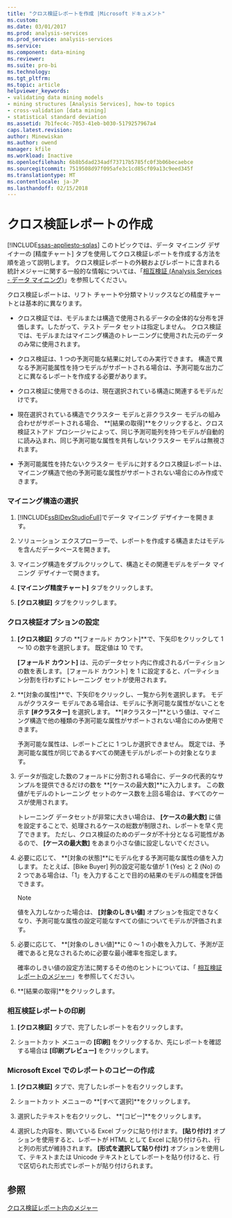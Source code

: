 ```yaml
---
title: "クロス検証レポートを作成 |Microsoft ドキュメント"
ms.custom: 
ms.date: 03/01/2017
ms.prod: analysis-services
ms.prod_service: analysis-services
ms.service: 
ms.component: data-mining
ms.reviewer: 
ms.suite: pro-bi
ms.technology: 
ms.tgt_pltfrm: 
ms.topic: article
helpviewer_keywords:
- validating data mining models
- mining structures [Analysis Services], how-to topics
- cross-validation [data mining]
- statistical standard deviation
ms.assetid: 7b1fec4c-7053-41eb-b030-5179257967a4
caps.latest.revision: 
author: Minewiskan
ms.author: owend
manager: kfile
ms.workload: Inactive
ms.openlocfilehash: 6b8b5dad234adf73717b5785fc0f3b06becaebce
ms.sourcegitcommit: 7519508d97f095afe3c1cd85cf09a13c9eed345f
ms.translationtype: MT
ms.contentlocale: ja-JP
ms.lasthandoff: 02/15/2018
---
```

# <a name="create-a-cross-validation-report"></a>クロス検証レポートの作成
[!INCLUDE[ssas-appliesto-sqlas](../../includes/ssas-appliesto-sqlas.md)]
このトピックでは、データ マイニング デザイナーの [精度チャート] タブを使用してクロス検証レポートを作成する方法を順を追って説明します。 クロス検証レポートの外観およびレポートに含まれる統計メジャーに関する一般的な情報については、「[相互検証 (Analysis Services - データ マイニング)](../../analysis-services/data-mining/cross-validation-analysis-services-data-mining.md)」を参照してください。  
  
 クロス検証レポートは、リフト チャートや分類マトリックスなどの精度チャートとは基本的に異なります。  
  
-   クロス検証では、モデルまたは構造で使用されるデータの全体的な分布を評価します。したがって、テスト データ セットは指定しません。 クロス検証では、モデルまたはマイニング構造のトレーニングに使用された元のデータのみ常に使用されます。  
  
-   クロス検証は、1 つの予測可能な結果に対してのみ実行できます。 構造で異なる予測可能属性を持つモデルがサポートされる場合は、予測可能な出力ごとに異なるレポートを作成する必要があります。  
  
-   クロス検証に使用できるのは、現在選択されている構造に関連するモデルだけです。  
  
-   現在選択されている構造でクラスター モデルと非クラスター モデルの組み合わせがサポートされる場合、 **[結果の取得]**をクリックすると、クロス検証ストアド プロシージャによって、同じ予測可能列を持つモデルが自動的に読み込まれ、同じ予測可能な属性を共有しないクラスター モデルは無視されます。  
  
-   予測可能属性を持たないクラスター モデルに対するクロス検証レポートは、マイニング構造で他の予測可能な属性がサポートされない場合にのみ作成できます。  
  
### <a name="select-a-mining-structure"></a>マイニング構造の選択  
  
1.  [!INCLUDE[ssBIDevStudioFull](../../includes/ssbidevstudiofull-md.md)]でデータ マイニング デザイナーを開きます。  
  
2.  ソリューション エクスプローラーで、レポートを作成する構造またはモデルを含んだデータベースを開きます。  
  
3.  マイニング構造をダブルクリックして、構造とその関連モデルをデータ マイニング デザイナーで開きます。  
  
4.  **[マイニング精度チャート]** タブをクリックします。  
  
5.  **[クロス検証]** タブをクリックします。  
  
### <a name="set-cross-validation-options"></a>クロス検証オプションの設定  
  
1.  **[クロス検証]** タブの **[フォールド カウント]**で、下矢印をクリックして 1 ～ 10 の数字を選択します。 既定値は 10 です。  
  
     **[フォールド カウント]** は、元のデータセット内に作成されるパーティションの数を表します。 [フォールド カウント] を 1 に設定すると、パーティション分割を行わずにトレーニング セットが使用されます。  
  
2.  **[対象の属性]**で、下矢印をクリックし、一覧から列を選択します。 モデルがクラスター モデルである場合は、モデルに予測可能な属性がないことを示す **[#クラスター]** を選択します。 **[#クラスター]**という値は、マイニング構造で他の種類の予測可能な属性がサポートされない場合にのみ使用できます。  
  
     予測可能な属性は、レポートごとに 1 つしか選択できません。 既定では、予測可能な属性が同じであるすべての関連モデルがレポートの対象となります。  
  
3.  データが指定した数のフォールドに分割される場合に、データの代表的なサンプルを提供できるだけの数を **[ケースの最大数]**に入力します。 この数値がモデルのトレーニング セットのケース数を上回る場合は、すべてのケースが使用されます。  
  
     トレーニング データセットが非常に大きい場合は、 **[ケースの最大数]** に値を設定することで、処理されるケースの総数が制限され、レポートを早く完了できます。 ただし、クロス検証のためのデータが不十分となる可能性があるので、 **[ケースの最大数]** をあまり小さな値に設定しないでください。  
  
4.  必要に応じて、 **[対象の状態]**にモデル化する予測可能な属性の値を入力します。 たとえば、[Bike Buyer] 列の設定可能な値が 1 (Yes) と 2 (No) の 2 つである場合は、「1」を入力することで目的の結果のモデルの精度を評価できます。  
  
    > [!NOTE]  
    >  値を入力しなかった場合は、 **[対象のしきい値]** オプションを指定できなくなり、予測可能な属性の設定可能なすべての値についてモデルが評価されます。  
  
5.  必要に応じて、 **[対象のしきい値]**に 0 ～ 1 の小数を入力して、予測が正確であると見なされるために必要な最小確率を指定します。  
  
     確率のしきい値の設定方法に関するその他のヒントについては、「 [相互検証レポートのメジャー](../../analysis-services/data-mining/measures-in-the-cross-validation-report.md)」を参照してください。  
  
6.  **[結果の取得]**をクリックします。  
  
### <a name="print-the-cross-validation-report"></a>相互検証レポートの印刷  
  
1.  **[クロス検証]** タブで、完了したレポートを右クリックします。  
  
2.  ショートカット メニューの **[印刷]** をクリックするか、先にレポートを確認する場合は **[印刷プレビュー]** をクリックします。  
  
### <a name="create-a-copy-of-the-report-in-microsoft-excel"></a>Microsoft Excel でのレポートのコピーの作成  
  
1.  **[クロス検証]** タブで、完了したレポートを右クリックします。  
  
2.  ショートカット メニューの **[すべて選択]**をクリックします。  
  
3.  選択したテキストを右クリックし、 **[コピー]**をクリックします。  
  
4.  選択した内容を、開いている Excel ブックに貼り付けます。 **[貼り付け]** オプションを使用すると、レポートが HTML として Excel に貼り付けられ、行と列の形式が維持されます。 **[形式を選択して貼り付け]** オプションを使用して、テキストまたは Unicode テキストとしてレポートを貼り付けると、行で区切られた形式でレポートが貼り付けられます。  
  
## <a name="see-also"></a>参照  
 [クロス検証レポート内のメジャー](../../analysis-services/data-mining/measures-in-the-cross-validation-report.md)  
  
  
